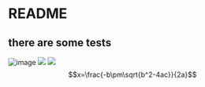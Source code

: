 <script type="text/javascript" src="http://cdn.mathjax.org/mathjax/latest/MathJax.js?config=default"></script>
# README
## there are some tests
![image](https://timgsa.baidu.com/timg?image&quality=80&size=b9999_10000&sec=1506537110452&di=9cf5db3ffcdb15de52278df42c705aa2&imgtype=0&src=http%3A%2F%2Fxue.youdao.com%2Fzx%2Fwp-content%2Fuploads%2F2015%2F06%2F1365.jpg)
<img src="http://www.forkosh.com/mathtex.cgi? \Large x=\frac{-b\pm\sqrt{b^2-4ac}}{2a}">
<img src="http://chart.googleapis.com/chart?cht=tx&chl=\Large x=\frac{-b\pm\sqrt{b^2-4ac}}{2a}" style="border:none;">
$$x=\frac{-b\pm\sqrt{b^2-4ac}}{2a}$$